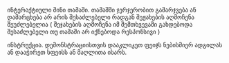 ინტერაქტიული მინი თამაში.
თამაშში ჯერჯერობით გამარჯვება ან დამარცხება არ არის შესაძლებელი რადგან შეჟახების აღმოჩენა შეუძლებელია ( შეჯახების აღმოჩენა იმ შემთხვევაში გახდებოდა შესაძლებელი თუ თამაში არ იქნებოდა რესპონსივი )

ინსტრუქცია.
დემონსტრაციისთვის დააკლიკეთ ფეიჯს ნებისმიერ ადგილას ან დააჭირეთ სფეისს ან მაღლითა ისარს.
